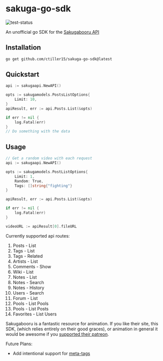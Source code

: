 # sakuga-go-sdk

![test-status](https://github.com/ctiller15/sakuga-go-sdk/actions/workflows/tests.yml/badge.svg)

An unofficial go SDK for the [Sakugabooru API](https://sakugabooru.com/help/api)

## Installation
```bash
go get github.com/ctiller15/sakuga-go-sdk@latest
```

## Quickstart
```go
api := sakugaapi.NewAPI()

opts := sakugamodels.PostsListOptions{
	Limit: 10,
}
apiResult, err := api.Posts.List(&opts)

if err != nil {
	log.Fatal(err)
}
// Do something with the data
```

## Usage
```go
// Get a random video with each request
api := sakugaapi.NewAPI()

opts := sakugamodels.PostListOptions{
	Limit: 1,
	Random: True,
	Tags: []string{"fighting"}
}

apiResult, err := api.Posts.List(&opts)

if err != nil {
	log.Fatal(err)
}

videoURL := apiResult[0].fileURL
```

Currently supported api routes:

1. Posts - List
1. Tags - List
1. Tags - Related
1. Artists - List
1. Comments - Show
1. Wiki - List
1. Notes - List
1. Notes - Search
1. Notes - History
1. Users - Search
1. Forum - List
1. Pools - List Pools
1. Pools - List Posts
1. Favorites - List Users

Sakugabooru is a fantastic resource for animation. If you like their site, this SDK, (which relies entirely on their good graces), or animation in general it would be awesome if you [supported their patreon](https://www.patreon.com/Sakugabooru).

Future Plans:
- Add intentional support for [meta-tags](https://sakugabooru.com/help/cheatsheet)